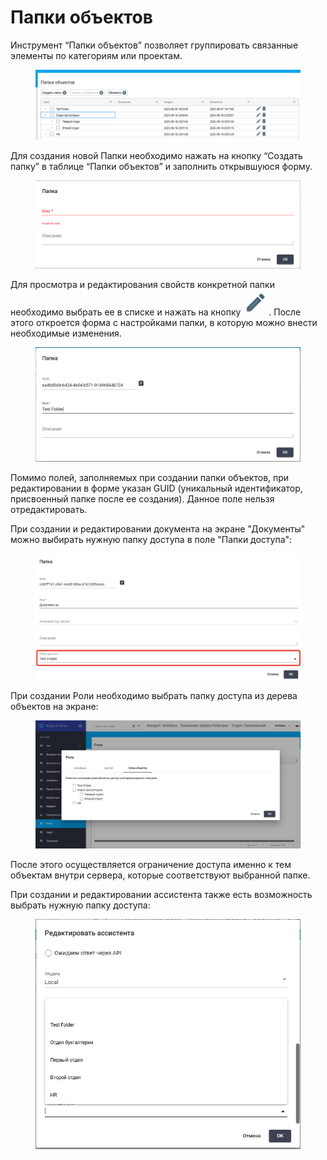 # Папки объектов

Инструмент “Папки объектов” позволяет группировать связанные элементы по категориям или проектам.&#x20;

<figure><img src="../../.gitbook/assets/изображение (320).png" alt=""><figcaption></figcaption></figure>

Для создания новой Папки необходимо нажать на кнопку “Создать папку” в таблице “Папки объектов” и заполнить открывшуюся форму.&#x20;

<figure><img src="../../.gitbook/assets/изображение (2) (1) (1) (1) (1) (1).png" alt=""><figcaption></figcaption></figure>

Для просмотра и редактирования свойств конкретной папки необходимо выбрать ее в списке и нажать на кнопку ![](<../../.gitbook/assets/изображение (303).png>). После этого откроется форма с настройками папки, в которую можно внести необходимые изменения.

<figure><img src="../../.gitbook/assets/изображение (3) (1) (1) (1) (1).png" alt=""><figcaption></figcaption></figure>

Помимо полей, заполняемых при создании папки объектов, при редактировании в форме указан GUID (уникальный идентификатор, присвоенный папке после ее создания). Данное поле нельзя отредактировать.

При создании и редактировании документа на экране "Документы" можно выбирать нужную папку доступа в поле "Папки доступа":

<figure><img src="../../.gitbook/assets/изображение (319).png" alt=""><figcaption></figcaption></figure>

При создании Роли необходимо выбрать папку доступа из дерева объектов на экране:

<figure><img src="../../.gitbook/assets/изображение (321).png" alt=""><figcaption></figcaption></figure>

После этого осуществляется ограничение доступа именно к тем объектам внутри сервера, которые соответствуют выбранной папке.&#x20;

При создании и редактировании ассистента также есть возможность выбрать нужную папку доступа:

<figure><img src="../../.gitbook/assets/изображение (322).png" alt=""><figcaption></figcaption></figure>
